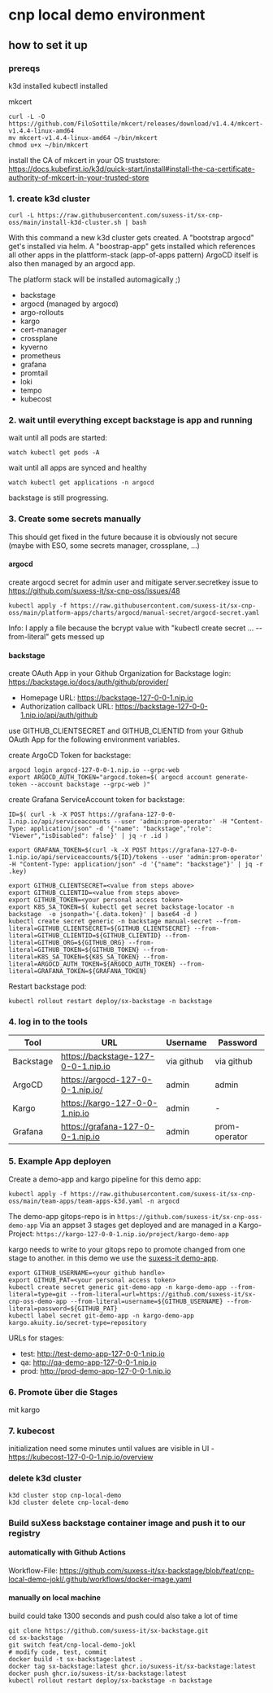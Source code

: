 # cnp local demo environment

## how to set it up

### prereqs

k3d installed
kubectl installed

mkcert

```
curl -L -O https://github.com/FiloSottile/mkcert/releases/download/v1.4.4/mkcert-v1.4.4-linux-amd64
mv mkcert-v1.4.4-linux-amd64 ~/bin/mkcert
chmod u+x ~/bin/mkcert
```

install the CA of mkcert in your OS truststore: https://docs.kubefirst.io/k3d/quick-start/install#install-the-ca-certificate-authority-of-mkcert-in-your-trusted-store


### 1. create k3d cluster

```
curl -L https://raw.githubusercontent.com/suxess-it/sx-cnp-oss/main/install-k3d-cluster.sh | bash
```

With this command a new k3d cluster gets created.
A "bootstrap argocd" get's installed via helm.
A "boostrap-app" gets installed which references all other apps in the plattform-stack (app-of-apps pattern)
ArgoCD itself is also then managed by an argocd app.

The platform stack will be installed automagically ;)

* backstage
* argocd (managed by argocd)
* argo-rollouts
* kargo
* cert-manager
* crossplane
* kyverno
* prometheus
* grafana
* promtail
* loki
* tempo
* kubecost

### 2. wait until everything except backstage is app and running

wait until all pods are started:

```
watch kubectl get pods -A
```

wait until all apps are synced and healthy

```
watch kubectl get applications -n argocd
```

backstage is still progressing. 

### 3. Create some secrets manually

This should get fixed in the future because it is obviously not secure (maybe with ESO, some secrets manager, crossplane, ...)

#### argocd

create argocd secret for admin user and mitigate server.secretkey issue to https://github.com/suxess-it/sx-cnp-oss/issues/48

```
kubectl apply -f https://raw.githubusercontent.com/suxess-it/sx-cnp-oss/main/platform-apps/charts/argocd/manual-secret/argocd-secret.yaml
```
Info: I apply a file because the bcrypt value with "kubectl create secret ... --from-literal" gets messed up

#### backstage

create OAuth App in your Github Organization for Backstage login: https://backstage.io/docs/auth/github/provider/

- Homepage URL: https://backstage-127-0-0-1.nip.io
- Authorization callback URL: https://backstage-127-0-0-1.nip.io/api/auth/github

use GITHUB_CLIENTSECRET and GITHUB_CLIENTID from your Github OAuth App for the following environment variables.

create ArgoCD Token for backstage:
```
argocd login argocd-127-0-0-1.nip.io --grpc-web
export ARGOCD_AUTH_TOKEN="argocd.token=$( argocd account generate-token --account backstage --grpc-web )"
```

create Grafana ServiceAccount token for backstage:

```
ID=$( curl -k -X POST https://grafana-127-0-0-1.nip.io/api/serviceaccounts --user 'admin:prom-operator' -H "Content-Type: application/json" -d '{"name": "backstage","role": "Viewer","isDisabled": false}' | jq -r .id )

export GRAFANA_TOKEN=$(curl -k -X POST https://grafana-127-0-0-1.nip.io/api/serviceaccounts/${ID}/tokens --user 'admin:prom-operator' -H "Content-Type: application/json" -d '{"name": "backstage"}' | jq -r .key)
```


```
export GITHUB_CLIENTSECRET=<value from steps above>
export GITHUB_CLIENTID=<value from steps above>
export GITHUB_TOKEN=<your personal access token>
export K8S_SA_TOKEN=$( kubectl get secret backstage-locator -n backstage  -o jsonpath='{.data.token}' | base64 -d )
kubectl create secret generic -n backstage manual-secret --from-literal=GITHUB_CLIENTSECRET=${GITHUB_CLIENTSECRET} --from-literal=GITHUB_CLIENTID=${GITHUB_CLIENTID} --from-literal=GITHUB_ORG=${GITHUB_ORG} --from-literal=GITHUB_TOKEN=${GITHUB_TOKEN} --from-literal=K8S_SA_TOKEN=${K8S_SA_TOKEN} --from-literal=ARGOCD_AUTH_TOKEN=${ARGOCD_AUTH_TOKEN} --from-literal=GRAFANA_TOKEN=${GRAFANA_TOKEN}
```

Restart backstage pod:

```
kubectl rollout restart deploy/sx-backstage -n backstage
```

### 4. log in to the tools

| Tool    | URL | Username | Password |
| -------- | ------- | ------- | ------- |
| Backstage  | https://backstage-127-0-0-1.nip.io | via github | via github |
| ArgoCD | https://argocd-127-0-0-1.nip.io/ | admin | admin |
| Kargo | https://kargo-127-0-0-1.nip.io     | admin | - |
| Grafana    | https://grafana-127-0-0-1.nip.io | admin | prom-operator |

### 5. Example App deployen

Create a demo-app and kargo pipeline for this demo app:
```
kubectl apply -f https://raw.githubusercontent.com/suxess-it/sx-cnp-oss/main/team-apps/team-apps-k3d.yaml -n argocd
```

The demo-app gitops-repo is in `https://github.com/suxess-it/sx-cnp-oss-demo-app`
Via an appset 3 stages get deployed and are managed in a Kargo-Project: `https://kargo-127-0-0-1.nip.io/project/kargo-demo-app`

kargo needs to write to your gitops repo to promote changed from one stage to another. in this demo we use the [suxess-it demo-app](https://github.com/suxess-it/sx-cnp-oss-demo-app).

```
export GITHUB_USERNAME=<your github handle>
export GITHUB_PAT=<your personal access token>
kubectl create secret generic git-demo-app -n kargo-demo-app --from-literal=type=git --from-literal=url=https://github.com/suxess-it/sx-cnp-oss-demo-app --from-literal=username=${GITHUB_USERNAME} --from-literal=password=${GITHUB_PAT}
kubectl label secret git-demo-app -n kargo-demo-app kargo.akuity.io/secret-type=repository
```

URLs for stages:

- test: http://test-demo-app-127-0-0-1.nip.io
- qa: http://qa-demo-app-127-0-0-1.nip.io
- prod: http://prod-demo-app-127-0-0-1.nip.io

### 6. Promote über die Stages

mit kargo

### 7. kubecost

initialization need some minutes until values are visible in UI - https://kubecost-127-0-0-1.nip.io/overview

### delete k3d cluster

```
k3d cluster stop cnp-local-demo
k3d cluster delete cnp-local-demo
```


### Build suXess backstage container image and push it to our registry

#### automatically with Github Actions

Workflow-File: https://github.com/suxess-it/sx-backstage/blob/feat/cnp-local-demo-jokl/.github/workflows/docker-image.yaml

#### manually on local machine
build could take 1300 seconds and push could also take a lot of time
```
git clone https://github.com/suxess-it/sx-backstage.git
cd sx-backstage
git switch feat/cnp-local-demo-jokl
# modify code, test, commit
docker build -t sx-backstage:latest .
docker tag sx-backstage:latest ghcr.io/suxess-it/sx-backstage:latest
docker push ghcr.io/suxess-it/sx-backstage:latest
kubectl rollout restart deploy/sx-backstage -n backstage
```
